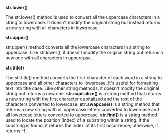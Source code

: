 **str.lower()**

The str.lower() method is used to convert all the uppercase characters in a string to lowercase. It doesn't modify the original string but instead returns a new string with all characters in lowercase.

**str.upper()**

str.upper() method converts all the lowercase characters in a string to uppercase. Like str.lower(), it doesn't modify the original string but returns a new one with all characters in uppercase.

**str.title()**

The str.title() method converts the first character of each word in a string to uppercase and all other characters to lowercase. It's useful for formatting text into title case. Like other string methods, it doesn't modify the original string but returns a new one.
**str.capitalize()**
is a string method that returns a new string with the first character capitalized and the rest of the characters converted to lowercase.
**str.swapcase()**
is a string method that returns a new string with all uppercase letters converted to lowercase and all lowercase letters converted to uppercase.
**str.find()**
is a string method used to locate the position (index) of a substring within a string. If the substring is found, it returns the index of its first occurrence; otherwise, it returns -1.
